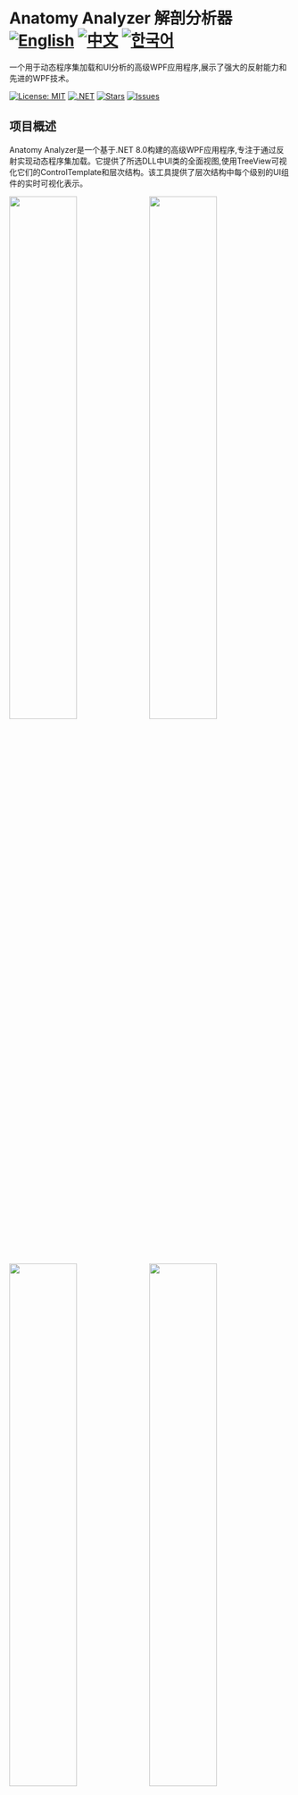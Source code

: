 # Anatomy Analyzer 解剖分析器 [![English](https://img.shields.io/badge/Language-English-blue.svg)](README.md) [![中文](https://img.shields.io/badge/Language-中文-green.svg)](README.zh-CN.md) [![한국어](https://img.shields.io/badge/Language-한국어-red.svg)](README.ko.md)

一个用于动态程序集加载和UI分析的高级WPF应用程序,展示了强大的反射能力和先进的WPF技术。

[![License: MIT](https://img.shields.io/badge/License-MIT-yellow.svg)](https://opensource.org/licenses/MIT)
[![.NET](https://img.shields.io/badge/.NET-8.0-blue.svg)](https://dotnet.microsoft.com/download)
[![Stars](https://img.shields.io/github/stars/jamesnet214/anatomyanalyzer.svg)](https://github.com/jamesnet214/anatomyanalyzer/stargazers)
[![Issues](https://img.shields.io/github/issues/jamesnet214/anatomyanalyzer.svg)](https://github.com/jamesnet214/anatomyanalyzer/issues)

## 项目概述

Anatomy Analyzer是一个基于.NET 8.0构建的高级WPF应用程序,专注于通过反射实现动态程序集加载。它提供了所选DLL中UI类的全面视图,使用TreeView可视化它们的ControlTemplate和层次结构。该工具提供了层次结构中每个级别的UI组件的实时可视化表示。

<img src="https://github.com/user-attachments/assets/e369428c-6c19-4b1b-b008-d8d5a8daba74" width="49%"/>
<img src="https://github.com/user-attachments/assets/dd880126-0749-4f99-9548-15e561bfaa51" width="49%"/>
<img src="https://github.com/user-attachments/assets/b25ca7f8-77d5-483b-862f-1dc35494ab60" width="49%"/>
<img src="https://github.com/user-attachments/assets/e85f534b-0736-454d-bb20-7e12f5c07e12" width="49%"/>

## 主要功能和技术实现

#### 1. 动态程序集加载
- [x] 利用.NET反射动态加载DLL程序集
- [x] 从加载的程序集中提取和显示UI类列表

#### 2. 高级UI分析 
- [x] 使用TreeView可视化ControlTemplate结构
- [x] 为选定组件实时渲染UI层次结构

#### 3. MVVM架构
- [x] 使用Prism.Unity和CommunityToolkit.Mvvm实现MVVM模式
- [x] 通过基于ViewModel的逻辑管理实现关注点分离

#### 4. 模块化设计
- [x] 项目分布和模块化,提高可维护性 
- [x] 依赖注入实现组件之间的松耦合

#### 5. 高级WPF技术
- [x] 开发自定义控件,展示高级WPF技能
- [x] 为TreeView和TreeViewItem实现递归ItemsControl
- [x] 通过动态绑定实现动态主题和本地化

## 深入技术分析

- **反射与动态加载**:展示了.NET反射在运行时分析程序集的高级使用
- **MVVM实现**:使用Prism.Unity进行依赖注入和CommunityToolkit.Mvvm减少样板代码,演示MVVM的实际应用
- **UI虚拟化**:使用高级ItemsPresenter技术高效渲染复杂的UI层次结构
- **自定义控件开发**:为独特的可视化需求创建专门的WPF控件 
- **模块化架构**:说明在创建可维护和可扩展的WPF应用程序方面的最佳实践

## 技术栈

- WPF (Windows Presentation Foundation)
- .NET 8.0
- C# 10.0
- XAML
- Jamesnet.Wpf Framework
- Prism.Unity
- CommunityToolkit.Mvvm

## 入门指南

### 先决条件

- Visual Studio 2022 或更高版本
- .NET 8.0 SDK

### 安装和执行

#### 1. 克隆仓库：

```
git clone https://github.com/jamesnet214/anatomyanalyzer.git
```

#### 2. 在您首选的IDE中打开解决方案：
- Visual Studio
- Visual Studio Code
- JetBrains Rider

<img src="https://github.com/user-attachments/assets/af70f422-7057-4e77-a54d-042ee8358d2a" width="32%"/>
<img src="https://github.com/user-attachments/assets/e4feaa10-a107-4b58-8d13-1d8be620ec62" width="32%"/>
<img src="https://github.com/user-attachments/assets/5ff487f6-55e4-43e1-9abf-f8d419ee6943" width="32%"/>

#### 3. 构建和运行
- 设置为启动项目
- 按F5或点击运行按钮
- 推荐使用Windows 11以获得最佳体验

## 贡献

欢迎对Anatomy Analyzer做出贡献！请随时提交问题、创建拉取请求或提出改进建议。

## 许可证

本项目采用MIT许可证分发。有关更多详细信息，请参阅[LICENSE](LICENSE)文件。

## 联系方式

- 网站：https://jamesnet.dev
- 电子邮件：jamesnet@jamesnet.dev, vickyqu115@hotmail.com

通过Anatomy Analyzer深入探索高级WPF开发、反射技术和MVVM架构的世界。这个项目不仅是一个强大的UI分析工具，而且还是一个掌握复杂WPF概念、依赖注入、项目模块化以及高级WPF控件和模式实现的教育资源。
